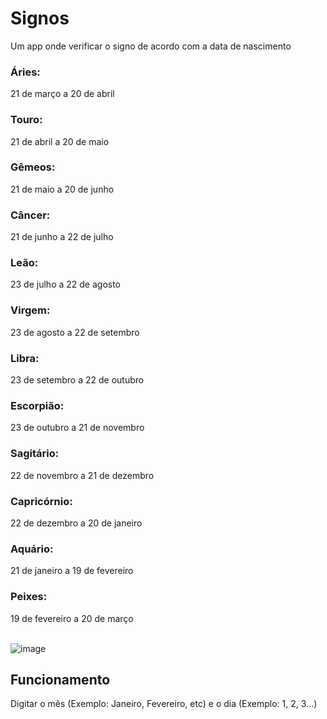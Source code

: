 # Signos
Um app onde verificar o signo de acordo com a data de nascimento

<h3>Áries:</h3> 21 de março a 20 de abril <br>
<h3>Touro:</h3> 21 de abril a 20 de maio <br>
<h3>Gêmeos:</h3> 21 de maio a 20 de junho <br>
<h3>Câncer:</h3> 21 de junho a 22 de julho <br>
<h3>Leão:</h3> 23 de julho a 22 de agosto <br>
<h3>Virgem:</h3> 23 de agosto a 22 de setembro <br>
<h3>Libra:</h3> 23 de setembro a 22 de outubro <br>
<h3>Escorpião:</h3> 23 de outubro a 21 de novembro <br>
<h3>Sagitário:</h3> 22 de novembro a 21 de dezembro <br>
<h3>Capricórnio:</h3> 22 de dezembro a 20 de janeiro <br>
<h3>Aquário:</h3> 21 de janeiro a 19 de fevereiro <br> 
<h3>Peixes:</h3> 19 de fevereiro a 20 de março <br> <br>

![image](https://user-images.githubusercontent.com/116458056/230247901-b74d547e-9012-4dff-96fc-1ca5bca56cd9.png)

## Funcionamento

<p>Digitar o mês (Exemplo: Janeiro, Fevereiro, etc) e o dia (Exemplo: 1, 2, 3...)</p>
